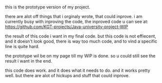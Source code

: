 this is the prototype version of my project.

there are alot off things that i orginaly wrote, that could inprove.
i am currently busy with inproving the code, the inproved code u can see at: https://github.com/KGT-projects/Java-university-project-WIP

the result of this code i want in my final code.
but this code is not effiecent, and it doesn't look good, there is way too much code, and to vind a specific line is quite hard.

the prototype wil be on my page till my WIP is done.
so u could still see the result i want in the end.

this code does work. and it does what it needs to do. and it works pretty well.
but there are alot of hickups and stuff that could inprove.

